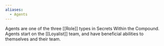```yaml
---
aliases:
  - Agents
---
```

Agents are one of the three [[Role]] types in Secrets Within the Compound. Agents start on the [[Loyalist]] team, and have beneficial abilities to themselves and their team.